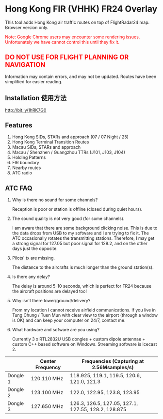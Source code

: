 Hong Kong FIR (VHHK) FR24 Overlay
=================

This tool adds Hong Kong air traffic routes on top of FlightRadar24 map. Browser version only.

<span style="color: red">Note: Google Chrome users may encounter some rendering issues. Unfortunately we have cannot control this until they fix it.</a>

<span style="color: red">DO NOT USE FOR FLIGHT PLANNING OR NAVIGATION</a>
-----------------

Information may contain errors, and may not be updated. Routes have been simplified for easier reading.

Installation 使用方法
-----------------

http://bit.ly/1hRK7G0

Features
-----------------

1. Hong Kong SIDs, STARs and approach (07 / 07 Night / 25)
2. Hong Kong Terminal Transition Routes
3. Macau SIDs, STARs and approach
4. Macau / Shenzhen / Guangzhou TTRs (J101, J103, J104)
5. Holding Patterns
6. FIR boundary
7. Nearby routes
8. ATC radio

ATC FAQ
-----------------
1. Why is there no sound for some channels?

   Reception is poor or station is offline (closed during quiet hours).

2. The sound quality is not very good (for some channels).

   I am aware that there are some background clicking noise. This is due to the data drops from USB to my software and I am trying to fix it. The ATC occasionally rotates the transmitting stations. Therefore, I may get a strong signal for 127.05 but poor signal for 128.2, and on the other days just the opposite. 

3. Pilots' tx are missing.

   The distance to the aircrafts is much longer than the ground station(s).

4. Is there any delay?

   The delay is around 5-10 seconds, which is perfect for FR24 because the aircraft positions are delayed too!
   
5. Why isn't there tower/ground/delivery?

   From my location I cannot receive airfield communications. If you live in Tung Chung / Tuen Mun with clear view to the airport (through a window is OK) and can keep your computer on 24/7, contact me.
   
6. What hardware and sofware are you using?

   Currently 3 x RTL2832U USB dongles + custom dipole antennae + custom C++ based software on Windows. Streaming software is Icecast 2.
   
|          	| Center Frequency	| Frequencies (Capturing at 2.56Msamples/s)           	|
|----------	|------------------	|-----------------------------------------------------	|
| Dongle 1 	| 120.110 MHz      	| 118.925, 119.1, 119.5, 120.6, 121.0, 121.3          	|
| Dongle 2 	| 123.100 MHz      	| 122.0, 122.95, 123.8, 123.95                        	|
| Dongle 3 	| 127.650 MHz      	| 126.3, 126.5, 127.05, 127.1, 127.55, 128.2, 128.875 	|
